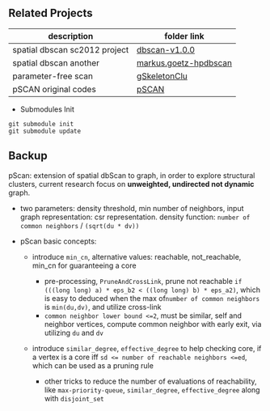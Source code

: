 ## Related Projects

description | folder link
--- | ---
spatial dbscan sc2012 project | [dbscan-v1.0.0](./dbscan-v1.0.0)
spatial dbscan another | [markus.goetz-hpdbscan](./markus.goetz-hpdbscan)
parameter-free scan | [gSkeletonClu](./gSkeletonClu)
pSCAN original codes | [pSCAN](./pSCAN)

* Submodules Init

```
git submodule init
git submodule update
```

## Backup

pScan: extension of spatial dbScan to graph, in order to explore structural clusters, current research focus on **unweighted, undirected not dynamic** graph.

* two parameters: density threshold, min number of neighbors, input graph representation: csr representation. density function: `number of common neighbors` / `(sqrt(du * dv))`

* pScan basic concepts:
  * introduce `min_cn`, alternative values: reachable, not_reachable, min_cn for guaranteeing a core
    * pre-processing, `PruneAndCrossLink`, prune not reachable `if (((long long) a) * eps_b2 < ((long long) b) * eps_a2)`, which is easy to deduced when the max of`number of common neighbors` is `min(du,dv)`, and utilize cross-link
    * `common neighbor lower bound <=2`, must be similar, self and neighbor vertices, compute common neighbor with early exit, via utilizing `du` and `dv`

  * introduce `similar_degree`, `effective_degree` to help checking core, if a vertex is a core iff `sd <= number of reachable neighbors <=ed`, which can be used as a pruning rule
    * other tricks to reduce the number of evaluations of reachability, like `max-priority-queue`, `similar_degree`, `effective_degree` along with `disjoint_set`

